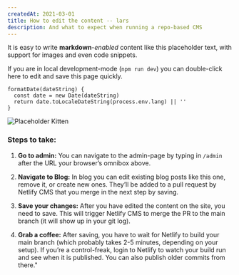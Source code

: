 ```yaml
---
createdAt: 2021-03-01
title: How to edit the content -- lars
description: And what to expect when running a repo-based CMS
---
```


It is easy to write **markdown**-*enabled* content like this placeholder text, with support for images and even code snippets.

If you are in local development-mode (`npm run dev`) you can double-click here to edit and save this page quickly.


```js{1,4}[posts.vue]
formatDate(dateString) {
  const date = new Date(dateString)
  return date.toLocaleDateString(process.env.lang) || ''
}
```

![Placeholder Kitten](https://placekitten.com/800/400)

### Steps to take:
1. **Go to admin:** You can navigate to the admin-page by typing in `/admin` after the URL your browser’s omnibox above.

2. **Navigate to Blog:** In blog you can edit existing blog posts like this one, remove it, or create new ones. They’ll be added to a pull request by Netlify CMS that you merge in the next step by saving.

3. **Save your changes:** After you have edited the content on the site, you need to save. This will trigger Netlify CMS to merge the PR to the main branch (it will show up in your git log).

4. **Grab a coffee:** After saving, you have to wait for Netlify to build your main branch (which probably takes 2-5 minutes, depending on your setup). If you’re a control-freak, login to Netlify to watch your build run and see when it is published. You can also publish older commits from there."